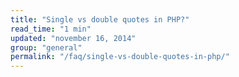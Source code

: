 ```yaml
---
title: "Single vs double quotes in PHP?"
read_time: "1 min"
updated: "november 16, 2014"
group: "general"
permalink: "/faq/single-vs-double-quotes-in-php/"
---
```


